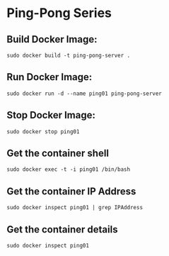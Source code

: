 # Ping-Pong Series

## Build Docker Image: 
```sudo docker build -t ping-pong-server .```
## Run Docker Image: 
```sudo docker run -d --name ping01 ping-pong-server```
## Stop Docker Image: 
```sudo docker stop ping01```
## Get the container shell
```sudo docker exec -t -i ping01 /bin/bash```
## Get the container IP Address
```sudo docker inspect ping01 | grep IPAddress```
## Get the container details
```sudo docker inspect ping01```